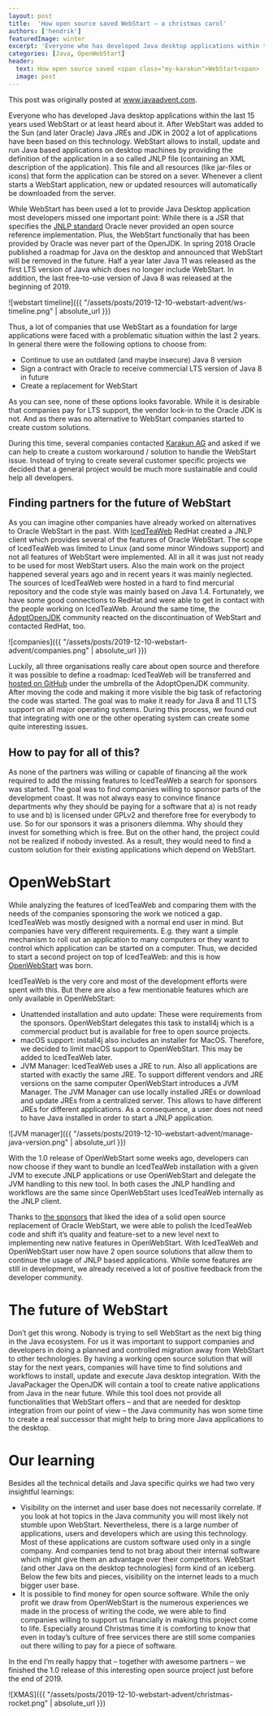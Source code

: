 ```yaml
---
layout: post
title:  'How open source saved WebStart – a christmas carol'
authors: ['hendrik']
featuredImage: winter
excerpt: 'Everyone who has developed Java desktop applications within the last 15 years used WebStart or at least heard about it. This post gives an overview of how the technology evolves as an open source project after Oracle announced its removal from the Oracle JDK.'
categories: [Java, OpenWebStart]
header:
  text: How open source saved <span class="my-karakun">WebStart<span>
  image: post
---
```

<div class="notification">
   This post was originally posted at <a href="https://www.javaadvent.com">www.javaadvent.com</a>.
</div>

Everyone who has developed Java desktop applications within the last 15 years used WebStart or at least heard about it. After WebStart was added to the Sun (and later Oracle) Java JREs and JDK in 2002 a lot of applications have been based on this technology. WebStart allows to install, update and run Java based applications on desktop machines by providing the definition of the application in a so called JNLP file (containing an XML description of the application). This file and all resources (like jar-files or icons) that form the application can be stored on a sever. Whenever a client starts a WebStart application, new or updated resources will automatically be downloaded from the server.

While WebStart has been used a lot to provide Java Desktop application most developers missed one important point: While there is a JSR that specifies the [JNLP standard](https://jcp.org/en/jsr/detail?id=56) Oracle never provided an open source reference implementation. Plus, the WebStart functionally that has been provided by Oracle was never part of the OpenJDK. In spring 2018 Oracle published a roadmap for Java on the desktop and announced that WebStart will be removed in the future. Half a year later Java 11 was released as the first LTS version of Java which does no longer include WebStart. In addition, the last free-to-use version of Java 8 was released at the beginning of 2019.

![webstart timeline]({{ "/assets/posts/2019-12-10-webstart-advent/ws-timeline.png" | absolute_url }})

Thus, a lot of companies that use WebStart as a foundation for large applications were faced with a problematic situation within the last 2 years. In general there were the following options to choose from:

* Continue to use an outdated (and maybe insecure) Java 8 version
* Sign a contract with Oracle to receive commercial LTS version of Java 8 in future
* Create a replacement for WebStart

As you can see, none of these options looks favorable. While it is desirable that companies pay for LTS support, the vendor lock-in to the Oracle JDK is not. And as there was no alternative to WebStart companies started to create custom solutions.

During this time, several companies contacted [Karakun AG](https://karakun.com) and asked if we can help to create a custom workaround / solution to handle the WebStart issue. Instead of trying to create several customer specific projects we decided that a general project would be much more sustainable and could help all developers.

## Finding partners for the future of WebStart

As you can imagine other companies have already worked on alternatives to Oracle WebStart in the past. With [IcedTeaWeb](https://icedtea.classpath.org/wiki/IcedTea-Web) RedHat created a JNLP client which provides several of the features of Oracle WebStart. The scope of IcedTeaWeb was limited to Linux (and some minor Windows support) and not all features of WebStart were implemented. All in all it was just not ready to be used for most WebStart users. Also the main work on the project happened several years ago and in recent years it was mainly neglected. The sources of IcedTeaWeb were hosted in a hard to find mercurial repository and the code style was mainly based on Java 1.4. Fortunately, we have some good connections to RedHat and were able to get in contact with the people working on IcedTeaWeb. Around the same time, the [AdoptOpenJDK](https://adoptopenjdk.net/) community reacted on the discontinuation of WebStart and contacted RedHat, too.

![companies]({{ "/assets/posts/2019-12-10-webstart-advent/companies.png" | absolute_url }})

Luckily, all three organisations really care about open source and therefore it was possible to define a roadmap: IcedTeaWeb will be transferred and [hosted on GitHub](https://github.com/AdoptOpenJDK/IcedTea-Web) under the umbrella of the AdoptOpenJDK community. After moving the code and making it more visible the big task of refactoring the code was started. The goal was to make it ready for Java 8 and 11 LTS support on all major operating systems. During this process, we found out that integrating with one or the other operating system can create some quite interesting issues.

## How to pay for all of this?

As none of the partners was willing or capable of financing all the work required to add the missing features to IcedTeaWeb a search for sponsors was started. The goal was to find companies willing to sponsor parts of the development coast. It was not always easy to convince finance departments why they should be paying for a software that a) is not ready to use and b) is licensed under GPLv2 and therefore free for everybody to use. So for our sponsors it was a prisoners dilemma. Why should they invest for something which is free. But on the other hand, the project could not be realized if nobody invested. As a result, they would need to find a custom solution for their existing applications which depend on WebStart.

# OpenWebStart

While analyzing the features of IcedTeaWeb and comparing them with the needs of the companies sponsoring the work we noticed a gap. IcedTeaWeb was mostly designed with a normal end user in mind. But companies have very different requirements. E.g. they want a simple mechanism to roll out an application to many computers or they want to control which application can be started on a computer. Thus, we decided to start a second project on top of IcedTeaWeb: and this is how [OpenWebStart](https://openwebstart.com/) was born.

IcedTeaWeb is the very core and most of the development efforts were spent with this. But there are also a few mentionable features which are only available in OpenWebStart:

* Unattended installation and auto update: These were requirements from the sponsors. OpenWebStart delegates this task to install4j which is a commercial product but is available for free to open source projects.
* macOS support: install4j also includes an installer for MacOS. Therefore, we decided to limit macOS support to OpenWebStart. This may be added to IcedTeaWeb later.
* JVM Manager: IcedTeaWeb uses a JRE to run. Also all applications are started with exactly the same JRE. To support different vendors and JRE versions on the same computer OpenWebStart introduces a JVM Manager. The JVM Manager can use locally installed JREs or download and update JREs from a centralized server. This allows to have different JREs for different applications. As a consequence, a user does not need to have Java installed in order to start a JNLP application.

![JVM manager]({{ "/assets/posts/2019-12-10-webstart-advent/manage-java-version.png" | absolute_url }})

With the 1.0 release of OpenWebStart some weeks ago, developers can now choose if they want to bundle an IcedTeaWeb installation with a given JVM to execute JNLP applications or use OpenWebStart and delegate the JVM handling to this new tool. In both cases the JNLP handling and workflows are the same since OpenWebStart uses IcedTeaWeb internally as the JNLP client.

Thanks to [the sponsors](https://openwebstart.com/sponsors/) that liked the idea of a solid open source replacement of Oracle WebStart, we were able to polish the IcedTeaWeb code and shift it’s quality and feature-set to a new level next to implementing new native features in OpenWebStart. With IcedTeaWeb and OpenWebStart user now have 2 open source solutions that allow them to continue the usage of JNLP based applications. While some features are still in development, we already received a lot of positive feedback from the developer community.

# The future of WebStart

Don’t get this wrong. Nobody is trying to sell WebStart as the next big thing in the Java ecosystem. For us it was important to support companies and developers in doing a planned and controlled migration away from WebStart to other technologies. By having a working open source solution that will stay for the next years, companies will have time to find solutions and workflows to install, update and execute Java desktop integration. With the JavaPackager the OpenJDK will contain a tool to create native applications from Java in the near future. While this tool does not provide all functionalities that WebStart offers – and that are needed for desktop integration from our point of view – the Java community has won some time to create a real successor that might help to bring more Java applications to the desktop.

# Our learning

Besides all the technical details and Java specific quirks we had two very insightful learnings:

* Visibility on the internet and user base does not necessarily correlate. If you look at hot topics in the Java community you will most likely not stumble upon WebStart. Nevertheless, there is a large number of applications, users and developers which are using this technology. Most of these applications are custom software used only in a single company. And companies tend to not brag about their internal software which might give them an advantage over their competitors. WebStart (and other Java on the desktop technologies) form kind of an iceberg. Below the few bits and pieces, visibility on the internet leads to a much bigger user base.
* It is possible to find money for open source software. While the only profit we draw from OpenWebStart is the numerous experiences we made in the process of writing the code, we were able to find companies willing to support us financially in making this project come to life. Especially around Christmas time it is comforting to know that even in today’s culture of free services there are still some companies out there willing to pay for a piece of software.

In the end I’m really happy that – together with awesome partners – we finished the 1.0 release of this interesting open source project just before the end of 2019.

![XMAS]({{ "/assets/posts/2019-12-10-webstart-advent/christmas-rocket.png" | absolute_url }})
